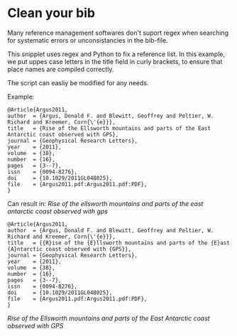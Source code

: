 # Clean your bib

Many reference management softwares don't suport regex when searching for systematic errors or unconsistancies in the bib-file. 

This snipplet uses regex and Python to fix a reference list. In this example, we put uppes case letters in the title field in curly brackets, to ensure that place names are compiled correctly. 

The script can easliy be modified for any needs. 

Example: 

    @Article{Argus2011,
    author  = {Argus, Donald F. and Blewitt, Geoffrey and Peltier, W. Richard and Kreemer, Corn{\'{e}}},
    title   = {Rise of the Ellsworth mountains and parts of the East Antarctic coast observed with GPS},
    journal = {Geophysical Research Letters},
    year    = {2011},
    volume  = {38},
    number  = {16},
    pages   = {3--7},
    issn    = {0094-8276},
    doi     = {10.1029/2011GL048025},
    file    = {Argus2011.pdf:Argus2011.pdf:PDF},
    }

 Can result in: 
*Rise of the ellsworth mountains and parts of the east antarctic coast observed with gps*

    @Article{Argus2011,
    author  = {Argus, Donald F. and Blewitt, Geoffrey and Peltier, W. Richard and Kreemer, Corn{\'{e}}},
    title   = {{R}ise of the {E}llsworth mountains and parts of the {E}ast {A}ntarctic coast observed with {GPS}},
    journal = {Geophysical Research Letters},
    year    = {2011},
    volume  = {38},
    number  = {16},
    pages   = {3--7},
    issn    = {0094-8276},
    doi     = {10.1029/2011GL048025},
    file    = {Argus2011.pdf:Argus2011.pdf:PDF},
    }

*Rise of the Ellsworth mountains and parts of the East Antarctic coast observed with GPS*
